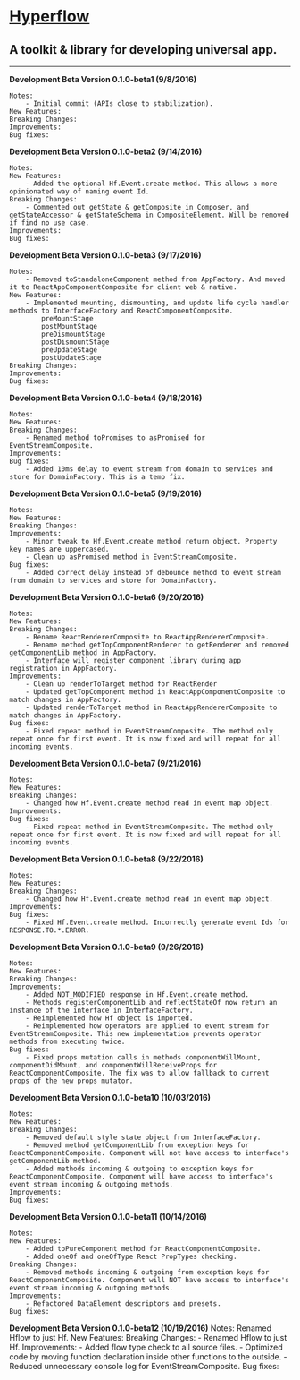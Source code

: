 # [Hyperflow](https://github.com/tuantle/hyperflow)
## A toolkit & library for developing universal app.

----

**Development Beta Version 0.1.0-beta1 (9/8/2016)**
```
Notes:
    - Initial commit (APIs close to stabilization).
New Features:
Breaking Changes:
Improvements:
Bug fixes:
```
**Development Beta Version 0.1.0-beta2 (9/14/2016)**
```
Notes:
New Features:
    - Added the optional Hf.Event.create method. This allows a more opinionated way of naming event Id.  
Breaking Changes:
    - Commented out getState & getComposite in Composer, and getStateAccessor & getStateSchema in CompositeElement. Will be removed if find no use case.
Improvements:
Bug fixes:
```
**Development Beta Version 0.1.0-beta3 (9/17/2016)**
```
Notes:
    - Removed toStandaloneComponent method from AppFactory. And moved it to ReactAppComponentComposite for client web & native.
New Features:
    - Implemented mounting, dismounting, and update life cycle handler methods to InterfaceFactory and ReactComponentComposite.
        preMountStage
        postMountStage
        preDismountStage
        postDismountStage
        preUpdateStage
        postUpdateStage
Breaking Changes:
Improvements:
Bug fixes:
```
**Development Beta Version 0.1.0-beta4 (9/18/2016)**
```
Notes:
New Features:
Breaking Changes:
    - Renamed method toPromises to asPromised for EventStreamComposite.
Improvements:
Bug fixes:
    - Added 10ms delay to event stream from domain to services and store for DomainFactory. This is a temp fix.
```
**Development Beta Version 0.1.0-beta5 (9/19/2016)**
```
Notes:
New Features:
Breaking Changes:
Improvements:
    - Minor tweak to Hf.Event.create method return object. Property key names are uppercased.
    - Clean up asPromised method in EventStreamComposite.
Bug fixes:
    - Added correct delay instead of debounce method to event stream from domain to services and store for DomainFactory.
```
**Development Beta Version 0.1.0-beta6 (9/20/2016)**
```
Notes:
New Features:
Breaking Changes:
    - Rename ReactRendererComposite to ReactAppRendererComposite.
    - Rename method getTopComponentRenderer to getRenderer and removed getComponentLib method in AppFactory.
    - Interface will register component library during app registration in AppFactory.
Improvements:
    - Clean up renderToTarget method for ReactRender
    - Updated getTopComponent method in ReactAppComponentComposite to match changes in AppFactory.
    - Updated renderToTarget method in ReactAppRendererComposite to match changes in AppFactory.
Bug fixes:
    - Fixed repeat method in EventStreamComposite. The method only repeat once for first event. It is now fixed and will repeat for all incoming events.
```
**Development Beta Version 0.1.0-beta7 (9/21/2016)**
```
Notes:
New Features:
Breaking Changes:
    - Changed how Hf.Event.create method read in event map object.
Improvements:
Bug fixes:
    - Fixed repeat method in EventStreamComposite. The method only repeat once for first event. It is now fixed and will repeat for all incoming events.
```
**Development Beta Version 0.1.0-beta8 (9/22/2016)**
```
Notes:
New Features:
Breaking Changes:
    - Changed how Hf.Event.create method read in event map object.
Improvements:
Bug fixes:
    - Fixed Hf.Event.create method. Incorrectly generate event Ids for RESPONSE.TO.*.ERROR.
```
**Development Beta Version 0.1.0-beta9 (9/26/2016)**
```
Notes:
New Features:
Breaking Changes:
Improvements:
    - Added NOT_MODIFIED response in Hf.Event.create method.
    - Methods registerComponentLib and reflectStateOf now return an instance of the interface in InterfaceFactory.
    - Reimplemented how Hf object is imported.
    - Reimplemented how operators are applied to event stream for EventStreamComposite. This new implementation prevents operator methods from executing twice.
Bug fixes:
    - Fixed props mutation calls in methods componentWillMount, componentDidMount, and componentWillReceiveProps for ReactComponentComposite. The fix was to allow fallback to current props of the new props mutator.
```
**Development Beta Version 0.1.0-beta10 (10/03/2016)**
```
Notes:
New Features:
Breaking Changes:
    - Removed default style state object from InterfaceFactory.
    - Removed method getComponentLib from exception keys for ReactComponentComposite. Component will not have access to interface's getComponentLib method.
    - Added methods incoming & outgoing to exception keys for ReactComponentComposite. Component will have access to interface's event stream incoming & outgoing methods.
Improvements:
Bug fixes:
```
**Development Beta Version 0.1.0-beta11 (10/14/2016)**
```
Notes:
New Features:
    - Added toPureComponent method for ReactComponentComposite.
    - Added oneOf and oneOfType React PropTypes checking.
Breaking Changes:
    - Removed methods incoming & outgoing from exception keys for ReactComponentComposite. Component will NOT have access to interface's event stream incoming & outgoing methods.
Improvements:
    - Refactored DataElement descriptors and presets.
Bug fixes:
```
**Development Beta Version 0.1.0-beta12 (10/19/2016)**
Notes: Renamed Hflow to just Hf.
New Features:
Breaking Changes:
    - Renamed Hflow to just Hf.
Improvements:
    - Added flow type check to all source files.
    - Optimized code by moving function declaration inside other functions to the outside.
    - Reduced unnecessary console log for EventStreamComposite.
Bug fixes:
